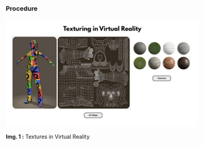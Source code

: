 ### Procedure

![Texturing in Virtual Reality](images/Texturing%20in%20Virtual%20Reality.jpg)

**Img. 1 :** Textures in Virtual Reality